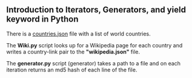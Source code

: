 ## Introduction to Iterators, Generators, and yield keyword in Python

There is a [countries.json](https://raw.githubusercontent.com/Cooleekova/Homework_Iterators/master/countries.json) file with a list of world countries.

The **Wiki.py** script looks up for a Wikipedia page for each country and writes a country-link pair to the **"wikipedia.json"** file.

The **generator.py** script (generator) takes a path to a file and on each iteration returns an md5 hash of each line of the file.
